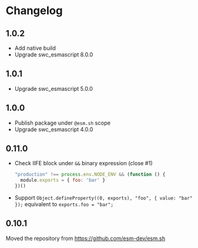 # Changelog

## 1.0.2

- Add native build
- Upgrade swc_esmascript 8.0.0

## 1.0.1

- Upgrade swc_esmascript 5.0.0

## 1.0.0

- Publish package under `@esm.sh` scope
- Upgrade swc_esmascript 4.0.0

## 0.11.0

- Check IIFE block under `&&` binary expression (close #1)
  ```js
  "production" !== process.env.NODE_ENV && (function () {
    module.exports = { foo: 'bar' }
  })()
  ```
- Support `Object.defineProperty((0, exports), "foo", { value: "bar" });` equivalent to `exports.foo = "bar";`

## 0.10.1

Moved the repository from https://github.com/esm-dev/esm.sh
